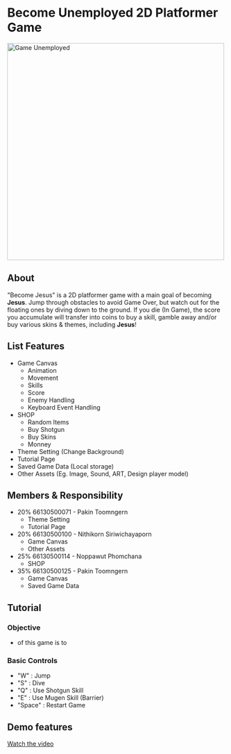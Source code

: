 # Become Unemployed 2D Platformer Game 

<img src="https://github.com/user-attachments/assets/1a4d0996-0ed6-4f85-a7e7-e12ac35b3322" alt="Game Unemployed" width="500" />

## About
"Become Jesus" is a 2D platformer game with a main goal of becoming **Jesus**. Jump through obstacles to avoid Game Over, but watch out for the floating ones by diving down to the ground. If you die (In Game), the score you accumulate will transfer into coins to buy a skill, gamble away and/or buy various skins & themes, including **Jesus**!

## List Features
- Game Canvas
  - Animation
  - Movement
  - Skills
  - Score
  - Enemy Handling
  - Keyboard Event Handling
- SHOP
  - Random Items
  - Buy Shotgun
  - Buy Skins
  - Monney
- Theme Setting (Change Background)
- Tutorial Page
- Saved Game Data (Local storage)
- Other Assets (Eg. Image, Sound, ART, Design player model)

## Members & Responsibility
- 20% 66130500071 - Pakin Toomngern
  - Theme Setting
  - Tutorial Page
- 20% 66130500100 - Nithikorn Siriwichayaporn
  - Game Canvas
  - Other Assets
- 25% 66130500114 - Noppawut Phomchana
  - SHOP
- 35% 66130500125 - Pakin Toomngern
  - Game Canvas
  - Saved Game Data

## Tutorial   
### Objective 
- of this game is to 
### Basic Controls
- "W" : Jump
- "S" : Dive
- "Q" : Use Shotgun Skill
- "E" : Use Mugen Skill (Barrier)
- "Space" : Restart Game

## Demo features
[Watch the video](https://drive.google.com/file/d/YOUR_VIDEO_ID/view)

